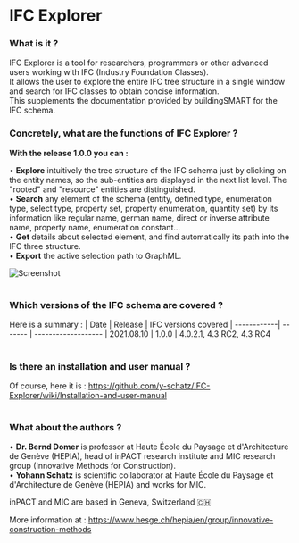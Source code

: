 # IFC Explorer
### What is it ? 
IFC Explorer is a tool for researchers, programmers or other advanced users working with IFC (Industry Foundation Classes).\
It allows the user to explore the entire IFC tree structure in a single window and search for IFC classes to obtain concise information.\
This supplements the documentation provided by buildingSMART for the IFC schema.

### Concretely, what are the functions of IFC Explorer ?
**With the release 1.0.0 you can :** 
  
• **Explore** intuitively the tree structure of the IFC schema just by clicking on the entity names, so the sub-entities are displayed in the next list level. The "rooted" and "resource" entities are distinguished.\
• **Search** any element of the schema (entity, defined type, enumeration type, select type, property set, property enumeration, quantity set) by its information like regular name, german name, direct or inverse attribute name, property name, enumeration constant...\
• **Get** details about selected element, and find automatically its path into the IFC three structure.\
• **Export** the active selection path to GraphML. 

![Screenshot](https://user-images.githubusercontent.com/77098018/129010337-f8eedfca-95a3-4aa1-94df-eca32561ff54.png)

#
### Which versions of the IFC schema are covered ?
Here is a summary :
| Date        | Release | IFC versions covered
| ------------| ------- | -------------------
| 2021.08.10  | 1.0.0   | 4.0.2.1, 4.3 RC2, 4.3 RC4
  
# 
### Is there an installation and user manual  ?
Of course, here it is : https://github.com/y-schatz/IFC-Explorer/wiki/Installation-and-user-manual

# 
### What about the authors ?
• **Dr. Bernd Domer** is professor at Haute École du Paysage et d'Architecture de Genève (HEPIA), head of inPACT research institute and MIC research group (Innovative Methods for Construction).\
• **Yohann Schatz** is scientific collaborator at Haute École du Paysage et d'Architecture de Genève (HEPIA) and works for MIC.

inPACT and MIC are based in Geneva, Switzerland :switzerland:

More information at : https://www.hesge.ch/hepia/en/group/innovative-construction-methods
